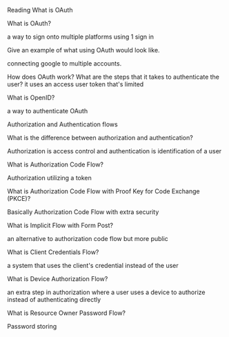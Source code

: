 Reading
What is OAuth

What is OAuth?

a way to sign onto multiple platforms using 1 sign in

Give an example of what using OAuth would look like.

connecting google to multiple accounts.

How does OAuth work? What are the steps that it takes to authenticate the user?
it uses an access user token that's limited

What is OpenID?

a way to authenticate OAuth

Authorization and Authentication flows

What is the difference between authorization and authentication?

Authorization is access control and authentication is identification of a user

What is Authorization Code Flow?

Authorization utilizing a token

What is Authorization Code Flow with Proof Key for Code Exchange (PKCE)?

Basically Authorization Code Flow with extra security

What is Implicit Flow with Form Post?

an alternative to authorization code flow but more public

What is Client Credentials Flow?

a system that uses the client's credential instead of the user

What is Device Authorization Flow?

an extra step in authorization where a user uses a device to authorize instead of authenticating directly

What is Resource Owner Password Flow?

Password storing
